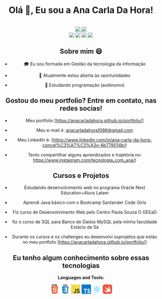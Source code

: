 <h1 align="center">Olá 👋, Eu sou a Ana Carla Da Hora!</h1>
<br>

<div align="center">
  <a href="https://github.com/AnaCarladaHora">
  <img height="180em" src="https://github-readme-stats.vercel.app/api?username=anacarladahora&show_icons=true&theme=white&include_all_commits=true&count_private=true"/>
  <img height="180em" src="https://github-readme-stats.vercel.app/api/top-langs/?username=anacarladahora&layout=compact&langs_count=7&theme=white"/>
</div>

<div align="center">
<div> 
  <a href="https://www.youtube.com/channel/UChix6sYcAoSuWSKWhEdQibw" target="_blank"><img src="https://img.shields.io/badge/YouTube-FF0000?style=for-the-badge&logo=youtube&logoColor=white" target="_blank"></a>
  <a href=https://www.instagram.com/tecnologia_com_ana/" target="_blank"><img src="https://img.shields.io/badge/-Instagram-%23E4405F?style=for-the-badge&logo=instagram&logoColor=white" target="_blank"></a> 
  <a href = "mailto:anacarladahora1086@gmail.com"><img src="https://img.shields.io/badge/-Gmail-%23333?style=for-the-badge&logo=gmail&logoColor=white" target="_blank"></a>
  <a href="https://https://www.linkedin.com/in/ana-carla-da-hora-concei%C3%A7%C3%A3o-6b778014b/" target="_blank"><img src="https://img.shields.io/badge/-LinkedIn-%230077B5?style=for-the-badge&logo=linkedin&logoColor=white" target="_blank"></a> 
</div>


## Sobre mim 😄

- 🎓 Eu sou formada em Gestão da tecnologia da informação

- 🔭 Atualmente estou aberta às oportunidades

- 🤖 Estudando programação (autônomo)


## Gostou do meu portfolio? Entre em contato, nas redes socias!

  - Meu portfolio [https://anacarladahora.github.io/portfolio/] 

  - Meu e-mail é: anacarladahora1086@gmail.com

  - Meu LinkedIn é: (https://www.linkedin.com/in/ana-carla-da-hora-concei%C3%A7%C3%A3o-6b778014b/) 

  - Tento compartilhar alguns aprendizados e trajetória no: https://www.instagram.com/tecnologia_com_ana/) 

<!--***-->
## Cursos e Projetos 

- Estudando desenvolvimento web no programa Oracle Next Education+Alura Latam

- Aprendi Java básico com o Bootcamp Santander Code Girls

- Fiz curso de Desenvolvimento Web pelo Centro Paula Souza O GEEaD

- fiz o curso de SQL para Banco de Dados MySQL pela minha faculdade Estácio de Sá

- Durante os cursos e os challenges eu desenvolvi osprojetos que estão  no meu portfolio [https://anacarladahora.github.io/portfolio/]

## Eu tenho algum conhecimento sobre essas tecnologias

**Languages and Tools:**  

<code><img height="30" src="https://raw.githubusercontent.com/github/explore/80688e429a7d4ef2fca1e82350fe8e3517d3494d/topics/html/html.png"></code>
<code><img height="30" src="https://raw.githubusercontent.com/github/explore/80688e429a7d4ef2fca1e82350fe8e3517d3494d/topics/css/css.png"></code>
<code><img height="30" src="https://raw.githubusercontent.com/github/explore/80688e429a7d4ef2fca1e82350fe8e3517d3494d/topics/javascript/javascript.png"></code>
<code><img height="30" src="https://raw.githubusercontent.com/github/explore/80688e429a7d4ef2fca1e82350fe8e3517d3494d/topics/typescript/typescript.png"></code>
<code><img height="30" src="https://raw.githubusercontent.com/github/explore/80688e429a7d4ef2fca1e82350fe8e3517d3494d/topics/react/react.png"></code>
<code><img height="30" src="https://raw.githubusercontent.com/github/explore/80688e429a7d4ef2fca1e82350fe8e3517d3494d/topics/swift/swift.png"></code>





